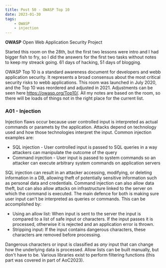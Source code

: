 ```yaml
---
title: Post 50 - OWASP Top 10
date: 2023-01-30
tags:
    - OWASP
    - injection
---
```

**OWASP** Open Web Application Security Project

Started this room on the 28th, but the first two lessons were intro and I had bigger fish to fry, so I did the answers for the first two tasks without notes to keep my streack going. 61 days of hacking, 51 days of blogging.

OWASP Top 10 is a standard awareness document for developers and webb application security. It represents a broad consensus about the most critical security risks to webb applications. This room was launched in July 2020, and the Top 10 was reordered and adjusted in 2021. Adjustments can be seen here <https://owasp.org/Top10/>. All my notes are based on the room, so there will be loads of things not in the right place for the current list.

### A01 - Injection
Injection flaws occur because user controlled input is interpreted as actual commands or paramets by the application. Attacks depend on technology used and how those technologies interpret the input. Common injection examples are:<br>
- SQL injection - User controlled input is passed to SQL queries in a way attackers can manipulate the outcome of the query
- Command injection - User input is passed to system commands so an attacker can execute arbitrary system commands on application servers

SQL injection can result in an attacker accessing, modifying, or deleting information in a DB, allowing theft of potentially sensitive information such as personal data and credentials. Command injection can also allow data theft, but can also allow attacks on infrastructure linked to the server on which the command is executed. The main defence for both is making sure user input can't be interpreted as queries or commands. This can be accomplished by:<br>
- Using an allow list: When input is sent to the server the input is compared to a list of safe input or characters. If the input passes it is processed, otherwise it is rejected and an application error is thrown.
- Stripping input: If the input contains dangerous characters, these characters are removed before processing. 

Dangerous characters or input is classified as *any* input that can change how the underlying data is processed. Allow lists can be built manually, but don't have to be. Various libraries exist to perform filtering functions (this part was covered in part of AoC2023).
